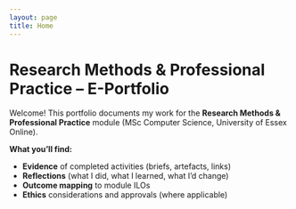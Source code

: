 ```yaml
---
layout: page
title: Home
---
```


# Research Methods & Professional Practice – E-Portfolio

Welcome! This portfolio documents my work for the **Research Methods & Professional Practice** module (MSc Computer Science, University of Essex Online).

**What you’ll find:**
- **Evidence** of completed activities (briefs, artefacts, links)
- **Reflections** (what I did, what I learned, what I’d change)
- **Outcome mapping** to module ILOs
- **Ethics** considerations and approvals (where applicable)
